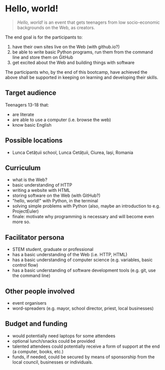 # Hello, world!
> *Hello, world!* is an event that gets teenagers from low socio-economic backgrounds on the Web, as creators.

The end goal is for the participants to:
1) have their own sites live on the Web (with github.io?)
2) be able to write basic Python programs, run them from the command line and store them on GitHub
3) get excited about the Web and building things with software

The participants who, by the end of this bootcamp, have achieved the above shall be supported in keeping on learning and developing their skills.

## Target audience
Teenagers 13-18 that:
- are literate
- are able to use a computer (i.e. browse the web)
- know basic English

## Possible locations
- Lunca Cetățuii school, Lunca Cetățuii, Ciurea, Iași, Romania

## Curriculum
- what is the Web?
- basic understanding of HTTP
- writing a website with HTML
- storing software on the Web (with GitHub?)
- "hello, world!" with Python, in the terminal
- solving simple problems with Python (also, maybe an introduction to e.g. ProjectEuler)
- finale: motivate why programming is necessary and will become even more so. 

## Facilitator persona
- STEM student, graduate or professional
- has a basic understanding of the Web (i.e. HTTP, HTML)
- has a basic understanding of computer science (e.g. variables, basic control flow)
- has a basic understanding of software development tools (e.g. git, use the command line)

## Other people involved
- event organisers
- word-spreaders (e.g. mayor, school director, priest, local businesses)

## Budget and funding
- would potentially need laptops for some attendees
- optional lunch/snacks could be provided
- talented attendees could potentially receive a form of support at the end (a computer, books, etc.)
- funds, if needed, could be secured by means of sponsorship from the local council, businesses or individuals.
